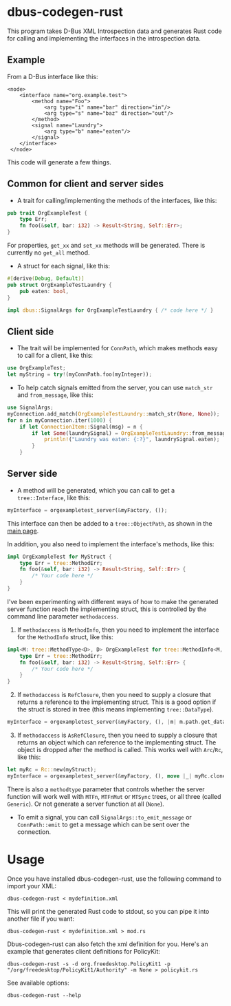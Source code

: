 # dbus-codegen-rust

This program takes D-Bus XML Introspection data and generates Rust code for calling and implementing the interfaces in the introspection data.

## Example

From a D-Bus interface like this:

    <node>
        <interface name="org.example.test">
            <method name="Foo">
                <arg type="i" name="bar" direction="in"/>
                <arg type="s" name="baz" direction="out"/>
            </method>
            <signal name="Laundry">
                <arg type="b" name="eaten"/>
            </signal>
        </interface>
     </node>

This code will generate a few things.

## Common for client and server sides

 * A trait for calling/implementing the methods of the interfaces, like this:

```rust
pub trait OrgExampleTest {
    type Err;
    fn foo(&self, bar: i32) -> Result<String, Self::Err>;
}
```

For properties, `get_xx` and `set_xx` methods will be generated. There is currently no `get_all` method.

 * A struct for each signal, like this:

```rust
#[derive(Debug, Default)]
pub struct OrgExampleTestLaundry {
    pub eaten: bool,
}

impl dbus::SignalArgs for OrgExampleTestLaundry { /* code here */ }
```

## Client side

 * The trait will be implemented for `ConnPath`, which makes methods easy to call for a client, like this:

```rust
use OrgExampleTest;
let myString = try!(myConnPath.foo(myInteger));
```

 * To help catch signals emitted from the server, you can use `match_str` and `from_message`, like this:

```rust
use SignalArgs;
myConnection.add_match(OrgExampleTestLaundry::match_str(None, None));
for n in myConnection.iter(1000) {
    if let ConnectionItem::Signal(msg) = n {
        if let Some(laundrySignal) = OrgExampleTestLaundry::from_message(&msg) {
            println!("Laundry was eaten: {:?}", laundrySignal.eaten);
        }
    }
```

## Server side

 * A method will be generated, which you can call to get a `tree::Interface`, like this:

```rust
myInterface = orgexampletest_server(&myFactory, ());
```

This interface can then be added to a `tree::ObjectPath`, as shown in the [main page](../README.md#server).


In addition, you also need to implement the interface's methods, like this:

```rust
impl OrgExampleTest for MyStruct {
    type Err = tree::MethodErr;
    fn foo(&self, bar: i32) -> Result<String, Self::Err> {
        /* Your code here */
    }
}
```

I've been experimenting with different ways of how to make the generated server function reach the implementing struct,
this is controlled by the command line parameter `methodaccess`.

 1. If `methodaccess` is `MethodInfo`, then you need to implement the interface for the `MethodInfo` struct, like this:

```rust
impl<M: tree::MethodType<D>, D> OrgExampleTest for tree::MethodInfo<M, D> {
    type Err = tree::MethodErr;
    fn foo(&self, bar: i32) -> Result<String, Self::Err> {
        /* Your code here */
    }
}
```

 2. If `methodaccess` is `RefClosure`, then you need to supply a closure that returns a reference to the implementing struct.
This is a good option if the struct is stored in tree (this means implementing `tree::DataType`). 

```rust
myInterface = orgexampletest_server(&myFactory, (), |m| m.path.get_data());
```

 3. If `methodaccess` is `AsRefClosure`, then you need to supply a closure that returns an object which can reference to the implementing struct.
The object is dropped after the method is called. This works well with `Arc`/`Rc`, like this:

```rust
let myRc = Rc::new(myStruct);
myInterface = orgexampletest_server(&myFactory, (), move |_| myRc.clone());
```

There is also a `methodtype` parameter that controls whether the server function will work well with `MTFn`, `MTFnMut` or `MTSync` trees,
or all three (called `Generic`). Or not generate a server function at all (`None`).

 * To emit a signal, you can call `SignalArgs::to_emit_message` or `ConnPath::emit` to get a message which can be sent over the connection.

# Usage

Once you have installed dbus-codegen-rust, use the following command to import your XML:

```
dbus-codegen-rust < mydefinition.xml
```

This will print the generated Rust code to stdout, so you can pipe it into another file if you want:

```
dbus-codegen-rust < mydefinition.xml > mod.rs
```

Dbus-codegen-rust can also fetch the xml definition for you. Here's an example that generates client definitions for PolicyKit:

```
dbus-codegen-rust -s -d org.freedesktop.PolicyKit1 -p "/org/freedesktop/PolicyKit1/Authority" -m None > policykit.rs
```

See available options:

```
dbus-codegen-rust --help
```

